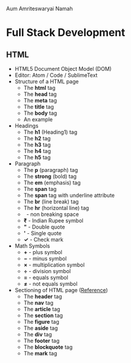 Aum Amriteswaryai Namah

# Full Stack Development

## HTML

* HTML5 Document Object Model (DOM) 
* Editor: Atom / Code / SublimeText
* Structure of a HTML page
  - The **html** tag
  - The **head** tag
  - The **meta** tag
  - The **title** tag
  - The **body** tag
  - An example
* Headings
  - The **h1** (Heading1) tag
  - The **h2** tag
  - The **h3** tag
  - The **h4** tag
  - The **h5** tag
* Paragraph
  - The **p** (paragraph) tag
  - The **strong** (bold) tag
  - The **em** (emphasis) tag
  - The **span** tag
  - The **span** tag with underline attribute
  - The **br** (line break) tag
  - The **hr** (horizontal line) tag
  - **&nbsp;** - non breaking space
  - **&#x20B9;** - Indian Rupee symbol
  - **&quot;** - Double quote
  - **&apos;** - Single quote
  - **&check;** - Check mark
* Math Symbols
  - **&plus;** - plus symbol
  - **&minus;** - minus symbol
  - **&times;** - multiplication symbol
  - **&divide;** - division symbol
  - **&equals;** - equals symbol
  - **&ne;** - not equals symbol
* Sectioning of HTML page ([Reference](https://softcodeon.com/tutorials/10-alternatives-to-the-div-html-tag.htm))
  - The **header** tag
  - The **nav** tag
  - The **article** tag
  - The **section** tag
  - The **figure** tag
  - The **aside** tag
  - The **div** tag
  - The **footer** tag
  - The **blockquote** tag
  - The **mark** tag


